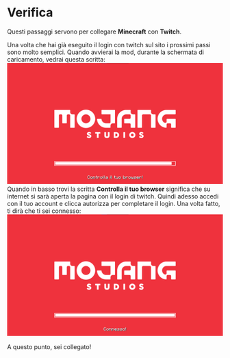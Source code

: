 # Verifica
Questi passaggi servono per collegare **Minecraft** con **Twitch**.

Una volta che hai già eseguito il login con twitch sul sito i prossimi passi sono molto semplici.
Quando avvierai la mod, durante la schermata di caricamento, vedrai questa scritta:
![](Verifica/1.png)
Quando in basso trovi la scritta **Controlla il tuo browser** significa che su internet si sarà aperta la pagina con il login di twitch. Quindi adesso accedi con il tuo account e clicca autorizza per completare il login.
Una volta fatto, ti dirà che ti sei connesso:
![](Verifica/2.png)

A questo punto, sei collegato!